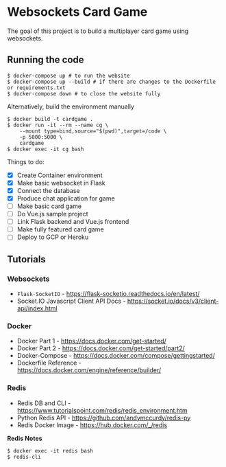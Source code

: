 # Websockets Card Game

The goal of this project is to build a multiplayer card game using websockets.

## Running the code

```console
$ docker-compose up # to run the website
$ docker-compose up --build # if there are changes to the Dockerfile or requirements.txt
$ docker-compose down # to close the website fully
```


Alternatively, build the environment manually
```console
$ docker build -t cardgame .
$ docker run -it --rm --name cg \
    --mount type=bind,source="$(pwd)",target=/code \
    -p 5000:5000 \
    cardgame
$ docker exec -it cg bash 
```

Things to do:
- [x] Create Container environment
- [x] Make basic websocket in Flask
- [x] Connect the database
- [x] Produce chat application for game
- [ ] Make basic card game
- [ ] Do Vue.js sample project
- [ ] Link Flask backend and Vue.js frontend
- [ ] Make fully featured card game
- [ ] Deploy to GCP or Heroku

## Tutorials
### Websockets
- `Flask-SocketIO` - https://flask-socketio.readthedocs.io/en/latest/
- Socket.IO Javascript Client API Docs - https://socket.io/docs/v3/client-api/index.html

### Docker
- Docker Part 1 - https://docs.docker.com/get-started/
- Docker Part 2 - https://docs.docker.com/get-started/part2/
- Docker-Compose - https://docs.docker.com/compose/gettingstarted/
- Dockerfile Reference - https://docs.docker.com/engine/reference/builder/

### Redis
- Redis DB and CLI - https://www.tutorialspoint.com/redis/redis_environment.htm
- Python Redis API - https://github.com/andymccurdy/redis-py
- Redis Docker Image - https://hub.docker.com/_/redis



**Redis Notes**
```console
$ docker exec -it redis bash
$ redis-cli
```

